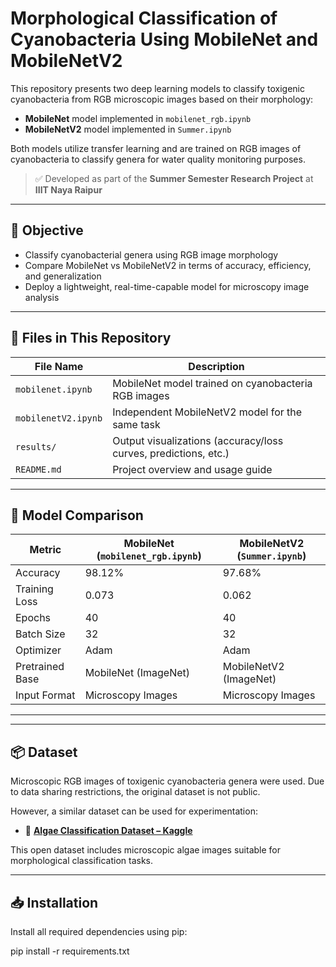 # Morphological Classification of Cyanobacteria Using MobileNet and MobileNetV2

This repository presents two deep learning models to classify toxigenic cyanobacteria from RGB microscopic images based on their morphology:

- **MobileNet** model implemented in `mobilenet_rgb.ipynb`
- **MobileNetV2** model implemented in `Summer.ipynb`

Both models utilize transfer learning and are trained on RGB images of cyanobacteria to classify genera for water quality monitoring purposes.

> ✅ Developed as part of the **Summer Semester Research Project** at **IIIT Naya Raipur**

---

## 📌 Objective

- Classify cyanobacterial genera using RGB image morphology
- Compare MobileNet vs MobileNetV2 in terms of accuracy, efficiency, and generalization
- Deploy a lightweight, real-time-capable model for microscopy image analysis

---

## 📁 Files in This Repository

| File Name            | Description                                                              |
|----------------------|--------------------------------------------------------------------------|
| `mobilenet.ipynb`    | MobileNet model trained on cyanobacteria RGB images                      |
| `mobilenetV2.ipynb`  | Independent MobileNetV2 model for the same task                          |
| `results/`           | Output visualizations (accuracy/loss curves, predictions, etc.)          |
| `README.md`          | Project overview and usage guide                                         |

---

## 🧠 Model Comparison

| Metric               | MobileNet (`mobilenet_rgb.ipynb`) | MobileNetV2 (`Summer.ipynb`)  |
|----------------------|-----------------------------------|-------------------------------|
| Accuracy             | 98.12%                            | 97.68%                        |
| Training Loss        | 0.073                             | 0.062                         |
| Epochs               | 40                                | 40                            |
| Batch Size           | 32                                | 32                            |
| Optimizer            | Adam                              | Adam                          |
| Pretrained Base      | MobileNet (ImageNet)              | MobileNetV2 (ImageNet)        |
| Input Format         | Microscopy Images                 | Microscopy Images             |

---


---

## 📦 Dataset

Microscopic RGB images of toxigenic cyanobacteria genera were used. Due to data sharing restrictions, the original dataset is not public.

However, a similar dataset can be used for experimentation:

- 🔗 **[Algae Classification Dataset – Kaggle](https://www.kaggle.com/datasets/andrewmvd/algae-classification)**

This open dataset includes microscopic algae images suitable for morphological classification tasks.

---

## 📥 Installation

Install all required dependencies using pip:

pip install -r requirements.txt
